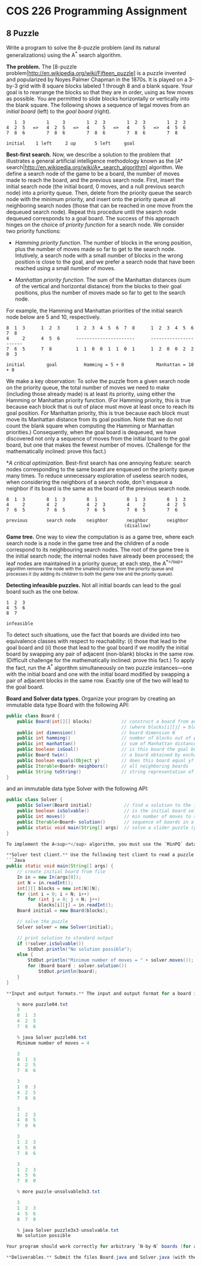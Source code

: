 
# COS 226 Programming Assignment
## 8 Puzzle

Write a program to solve the 8-puzzle problem (and its natural generalizations) using the A<sup>*</sup> search algorithm.

**The problem.** The [8-puzzle problem|http://en.wikipedia.org/wiki/Fifteen_puzzle] is a puzzle invented and popularized by Noyes Palmer Chapman in the 1870s. It is played on a 3-by-3 grid with 8 square blocks labeled 1 through 8 and a blank square. Your goal is to rearrange the blocks so that they are in order, using as few moves as possible. You are permitted to slide blocks horizontally or vertically into the blank square. The following shows a sequence of legal moves from an *initial board* (left) to the *goal board* (right).

       1  3        1     3        1  2  3        1  2  3        1  2  3
    4  2  5   =>   4  2  5   =>   4     5   =>   4     5   =>   4  5  6
    7  8  6        7  8  6        7  8  6        7  8  6        7  8

    initial    1 left     2 up       5 left     goal

**Best-first search.** Now, we describe a solution to the problem that illustrates a general artificial intelligence methodology known as the [A* search|http://en.wikipedia.org/wiki/A*_search_algorithm] algorithm. We define a search node of the game to be a board, the number of moves made to reach the board, and the previous search node. First, insert the initial search node (the initial board, 0 moves, and a null previous search node) into a priority queue. Then, delete from the priority queue the search node with the minimum priority, and insert onto the priority queue all neighboring search nodes (those that can be reached in one move from the dequeued search node). Repeat this procedure until the search node dequeued corresponds to a goal board. The success of this approach hinges on the choice of *priority function* for a search node. We consider two priority functions:

* *Hamming priority function*. The number of blocks in the wrong position, plus the number of moves made so far to get to the search node. Intutively, a search node with a small number of blocks in the wrong position is close to the goal, and we prefer a search node that have been reached using a small number of moves.

* *Manhattan priority function*. The sum of the Manhattan distances (sum of the vertical and horizontal distance) from the blocks to their goal positions, plus the number of moves made so far to get to the search node. 

For example, the Hamming and Manhattan priorities of the initial search node below are 5 and 10, respectively.

    8  1  3      1  2  3      1  2  3  4  5  6  7  8      1  2  3  4  5  6  7  8
    4     2      4  5  6      ----------------------      ----------------------
    7  6  5      7  8         1  1  0  0  1  1  0  1      1  2  0  0  2  2  0  3

    initial        goal          Hamming = 5 + 0            Manhattan = 10 + 0

We make a key observation: To solve the puzzle from a given search node on the priority queue, the total number of moves we need to make (including those already made) is at least its priority, using either the Hamming or Manhattan priority function. (For Hamming priority, this is true because each block that is out of place must move at least once to reach its goal position. For Manhattan priority, this is true because each block must move its Manhattan distance from its goal position. Note that we do not count the blank square when computing the Hamming or Manhattan priorities.) Consequently, when the goal board is dequeued, we have discovered not only a sequence of moves from the initial board to the goal board, but one that makes the fewest number of moves. (Challenge for the mathematically inclined: prove this fact.)

**A critical optimization.* Best-first search has one annoying feature: search nodes corresponding to the same board are enqueued on the priority queue many times. To reduce unnecessary exploration of useless search nodes, when considering the neighbors of a search node, don't enqueue a neighbor if its board is the same as the board of the previous search node.

    8  1  3        8  1  3        8  1           8  1  3        8  1  3
    4     2        4  2           4  2  3        4     2        4  2  5
    7  6  5        7  6  5        7  6  5        7  6  5        7  6

    previous       search node    neighbor       neighbor       neighbor
                                                (disallow)

**Game tree.** One way to view the computation is as a game tree, where each search node is a node in the game tree and the children of a node correspond to its neighbouring search nodes. The root of the game tree is the initial search node; the internal nodes have already been processed; the leaf nodes are maintained in a priority queue; at each step, the A<sup>*>/sup> algorithm removes the node with the smallest priority from the priority queue and processes it (by adding its children to both the game tree and the priority queue).

**Detecting infeasible puzzles.** Not all initial boards can lead to the goal board such as the one below.

    1  2  3
    4  5  6
    8  7

    infeasible

To detect such situations, use the fact that boards are divided into two equivalence classes with respect to reachability: (*i*) those that lead to the goal board and (*ii*) those that lead to the goal board if we modify the initial board by swapping any pair of adjacent (non-blank) blocks in the same row. (Difficult challenge for the mathematically inclined: prove this fact.) To apply the fact, run the A<sup>*</sup> algorithm simultaneously on two puzzle instances—one with the initial board and one with the initial board modified by swapping a pair of adjacent blocks in the same row. Exactly one of the two will lead to the goal board.

**Board and Solver data types.** Organize your program by creating an immutable data type Board with the following API:
```Java
public class Board {
    public Board(int[][] blocks)           // construct a board from an N-by-N array of blocks
                                           // (where blocks[i][j] = block in row i, column j)
    public int dimension()                 // board dimension N
    public int hamming()                   // number of blocks out of place
    public int manhattan()                 // sum of Manhattan distances between blocks and goal
    public boolean isGoal()                // is this board the goal board?
    public Board twin()                    // a board obtained by exchanging two adjacent blocks in the same row
    public boolean equals(Object y)        // does this board equal y?
    public Iterable<Board> neighbors()     // all neighboring boards
    public String toString()               // string representation of the board (in the output format specified below)
}
```
and an immutable data type Solver with the following API:
```Java
public class Solver {
    public Solver(Board initial)            // find a solution to the initial board (using the A* algorithm)
    public boolean isSolvable()             // is the initial board solvable?
    public int moves()                      // min number of moves to solve initial board; -1 if no solution
    public Iterable<Board> solution()       // sequence of boards in a shortest solution; null if no solution
    public static void main(String[] args)  // solve a slider puzzle (given below)
}

To implement the A<sup>*</sup> algorithm, you must use the `MinPQ` data type from `algs4.jar` for the priority queues.

**Solver test client.** Use the following test client to read a puzzle from a file (specified as a command-line argument) and print the solution to standard output.
```Java
public static void main(String[] args) {
    // create initial board from file
    In in = new In(args[0]);
    int N = in.readInt();
    int[][] blocks = new int[N][N];
    for (int i = 0; i < N; i++)
        for (int j = 0; j < N; j++)
            blocks[i][j] = in.readInt();
    Board initial = new Board(blocks);

    // solve the puzzle
    Solver solver = new Solver(initial);

    // print solution to standard output
    if (!solver.isSolvable())
        StdOut.println("No solution possible");
    else {
        StdOut.println("Minimum number of moves = " + solver.moves());
        for (Board board : solver.solution())
            StdOut.println(board);
    }
}

**Input and output formats.** The input and output format for a board is the board dimension `N` followed by the `N-by-N` initial board, using `0` to represent the blank square. As an example,

    % more puzzle04.txt
    3
    0  1  3
    4  2  5
    7  8  6

    % java Solver puzzle04.txt
    Minimum number of moves = 4

    3
    0  1  3
    4  2  5
    7  8  6

    3
    1  0  3
    4  2  5
    7  8  6

    3
    1  2  3
    4  0  5
    7  8  6

    3
    1  2  3
    4  5  0
    7  8  6

    3
    1  2  3
    4  5  6
    7  8  0

    % more puzzle-unsolvable3x3.txt

    3
    1  2  3
    4  5  6
    8  7  0

    % java Solver puzzle3x3-unsolvable.txt
    No solution possible

Your program should work correctly for arbitrary `N-by-N` boards (for any `2 ≤ N < 128`), even if it is too slow to solve some of them in a reasonable amount of time.

**Deliverables.** Submit the files Board.java and Solver.java (with the Manhattan priority). We will supply `stdlib.jar` and `algs4.jar`. Your may not call any library functions other than those in `java.lang`, `java.util`, `stdlib.jar`, and `algs4.jar`. You must use the `MinPQ` data type from `algs4.jar` for the priority queues.
